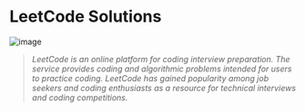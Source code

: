 # LeetCode Solutions
![image](https://github.com/kinshuk-code-1729/Leetcode-Problems/assets/90320839/3afb2c5b-91d9-4e77-bf50-2f47a96e67cc)

> _LeetCode is an online platform for coding interview preparation._
> _The service provides coding and algorithmic problems intended for users to practice coding._
> _LeetCode has gained popularity among job seekers and coding enthusiasts as a resource for technical interviews and coding competitions._
